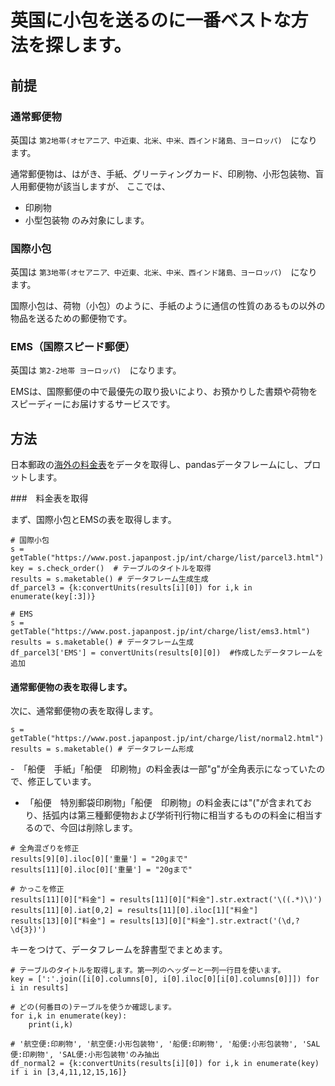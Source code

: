 # 英国に小包を送るのに一番ベストな方法を探します。


## 前提

### 通常郵便物
英国は `第2地帯(オセアニア、中近東、北米、中米、西インド諸島、ヨーロッパ)`　になります。

通常郵便物は、はがき、手紙、グリーティングカード、印刷物、小形包装物、盲人用郵便物が該当しますが、
ここでは、
- 印刷物
- 小型包装物
のみ対象にします。

### 国際小包
英国は `第3地帯(オセアニア、中近東、北米、中米、西インド諸島、ヨーロッパ)`　になります。

国際小包は、荷物（小包）のように、手紙のように通信の性質のあるもの以外の物品を送るための郵便物です。

### EMS（国際スピード郵便）
英国は `第2-2地帯 ヨーロッパ)`　になります。

EMSは、国際郵便の中で最優先の取り扱いにより、お預かりした書類や荷物をスピーディーにお届けするサービスです。


## 方法
日本郵政の[海外の料金表](https://www.post.japanpost.jp/int/charge/list/)をデータを取得し、pandasデータフレームにし、プロットします。


###　料金表を取得

まず、国際小包とEMSの表を取得します。
```
# 国際小包
s = getTable("https://www.post.japanpost.jp/int/charge/list/parcel3.html")
key = s.check_order()  # テーブルのタイトルを取得
results = s.maketable() # データフレーム生成生成
df_parcel3 = {k:convertUnits(results[i][0]) for i,k in enumerate(key[:3])}

# EMS
s = getTable("https://www.post.japanpost.jp/int/charge/list/ems3.html")
results = s.maketable() # データフレーム生成
df_parcel3['EMS'] = convertUnits(results[0][0])  #作成したデータフレームを追加
```

#### 通常郵便物の表を取得します。
次に、通常郵便物の表を取得します。
```
s = getTable("https://www.post.japanpost.jp/int/charge/list/normal2.html")
results = s.maketable() # データフレーム形成
```

-　「船便　手紙」「船便　印刷物」の料金表は一部"g"が全角表示になっていたので、修正しています。
-  「船便　特別郵袋印刷物」「船便　印刷物」の料金表には"("が含まれており、括弧内は第三種郵便物および学術刊行物に相当するものの料金に相当するので、今回は削除します。

```
# 全角混ざりを修正
results[9][0].iloc[0]['重量'] = "20gまで"
results[11][0].iloc[0]['重量'] = "20gまで"

# かっこを修正
results[11][0]["料金"] = results[11][0]["料金"].str.extract('\((.*)\)')
results[11][0].iat[0,2] = results[11][0].iloc[1]["料金"]
results[13][0]["料金"] = results[13][0]["料金"].str.extract('(\d,?\d{3})')
```

キーをつけて、データフレームを辞書型でまとめます。
```
# テーブルのタイトルを取得します。第一列のヘッダーと一列一行目を使います。
key = [':'.join([i[0].columns[0], i[0].iloc[0][i[0].columns[0]]]) for i in results]

# どの(何番目の)テーブルを使うか確認します。
for i,k in enumerate(key):
    print(i,k)
    
# '航空便:印刷物', '航空便:小形包装物', '船便:印刷物', '船便:小形包装物', 'SAL便:印刷物', 'SAL便:小形包装物'のみ抽出
df_normal2 = {k:convertUnits(results[i][0]) for i,k in enumerate(key) if i in [3,4,11,12,15,16]} 
```



